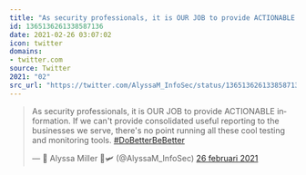```yaml
---
title: "As security professionals, it is OUR JOB to provide ACTIONABLE information. If we can't provide cons..."
id: 1365136261338587136
date: 2021-02-26 03:07:02
icon: twitter
domains:
- twitter.com
source: Twitter
2021: "02"
src_url: "https://twitter.com/AlyssaM_InfoSec/status/1365136261338587136"
---
```

<blockquote class="twitter-tweet" data-lang="nl" data-dnt="true"><p lang="en" dir="ltr">As security professionals, it is OUR JOB to provide ACTIONABLE information. If we can&#39;t provide consolidated useful reporting to the businesses we serve, there&#39;s no point running all these cool testing and monitoring tools. <a href="https://twitter.com/hashtag/DoBetterBeBetter?src=hash&amp;ref_src=twsrc%5Etfw">#DoBetterBeBetter</a></p>&mdash; 👑 Alyssa Miller 🦄🛩️ (@AlyssaM_InfoSec) <a href="https://twitter.com/AlyssaM_InfoSec/status/1365136261338587136?ref_src=twsrc%5Etfw">26 februari 2021</a></blockquote>
<script async src="https://platform.twitter.com/widgets.js" charset="utf-8"></script>

